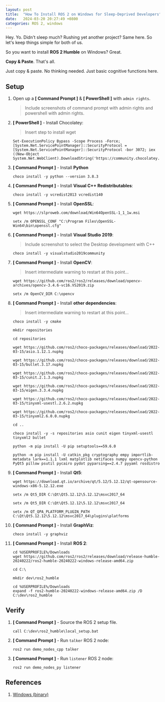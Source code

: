 ```yaml
---
layout: post
title:  "How To Install ROS 2 on Windows for Sleep-Deprived Developers"
date:   2024-03-20 20:27:49 +0800
categories: ROS 2, windows
---
```



Hey. Yo. Didn't sleep much? Rushing yet another project? Same here. So let's keep things simple for both of us. 

So you want to install **ROS 2 Humble** on Windows? Great. 

**Copy & Paste**. That's all. 

Just copy & paste. No thinking needed. Just basic cognitive functions here.

## **Setup**

1. Open up a **[ Command Prompt ]** & **[ PowerShell ]** with `admin rights`.

    > Include screenshots of command prompt with admin rights and powershell with admin rights.

2. **[ PowerShell ]** - Install Chocolatey:

    > Insert step to install wget

    ```
    Set-ExecutionPolicy Bypass -Scope Process -Force; [System.Net.ServicePointManager]::SecurityProtocol = [System.Net.ServicePointManager]::SecurityProtocol -bor 3072; iex ((New-Object System.Net.WebClient).DownloadString('https://community.chocolatey.org/install.ps1'))
    ```

3. **[ Command Prompt ]** - Install **Python**

    ```batch
    choco install -y python --version 3.8.3
    ```


4. **[ Command Prompt ]** - Install **Visual C++ Redistributables**:

    ```batch
    choco install -y vcredist2013 vcredist140
    ```

5. **[ Command Prompt ]** - Install **OpenSSL**:

    ```batch
    wget https://slproweb.com/download/Win64OpenSSL-1_1_1w.msi
    ```

    ```batch
    setx /m OPENSSL_CONF "C:\Program Files\OpenSSL-Win64\bin\openssl.cfg"
    ```

5. **[ Command Prompt ]** - Install **Visual Studio 2019**:

    >Include screenshot to select the Desktop development with C++

    ```batch
    choco install -y visualstudio2019community
    ```


6. **[ Command Prompt ]** - Install **OpenCV**:

    >Insert intermediate warning to restart at this point...

    ```batch
    wget https://github.com/ros2/ros2/releases/download/opencv-archives/opencv-3.4.6-vc16.VS2019.zip
    ```

    ```batch
    setx /m OpenCV_DIR C:\opencv
    ```


7. **[ Command Prompt ]** - Install **other dependencies**:

    >Insert intermediate warning to restart at this point...

    ```batch
    choco install -y cmake
    ```



    ```batch
    mkdir repositories
    ```

    ```batch
    cd repositories
    ```

    ```batch
    wget https://github.com/ros2/choco-packages/releases/download/2022-03-15/asio.1.12.1.nupkg
    ```

    ```batch
    wget https://github.com/ros2/choco-packages/releases/download/2022-03-15/bullet.3.17.nupkg
    ```

    ```batch
    wget https://github.com/ros2/choco-packages/releases/download/2022-03-15/cunit.2.1.3.nupkg
    ```

    ```batch
    wget https://github.com/ros2/choco-packages/releases/download/2022-03-15/eigen.3.3.4.nupkg
    ```

    ```batch
    wget https://github.com/ros2/choco-packages/releases/download/2022-03-15/tinyxml-usestl.2.6.2.nupkg
    ```

    ```batch
    wget https://github.com/ros2/choco-packages/releases/download/2022-03-15/tinyxml2.6.0.0.nupkg
    ```

    ```batch
    cd ..
    ```

    ```batch
    choco install -y -s repositories asio cunit eigen tinyxml-usestl tinyxml2 bullet
    ```

    ```batch
    python -m pip install -U pip setuptools==59.6.0
    ```

    ```batch
    python -m pip install -U catkin_pkg cryptography empy importlib-metadata lark==1.1.1 lxml matplotlib netifaces numpy opencv-python PyQt5 pillow psutil pycairo pydot pyparsing==2.4.7 pyyaml rosdistro
    ```

8. **[ Command Prompt ]** - Install **Qt5**:

    ```batch
    wget https://download.qt.io/archive/qt/5.12/5.12.12/qt-opensource-windows-x86-5.12.12.exe
    ```

    ```batch
    setx /m Qt5_DIR C:\Qt\Qt5.12.12\5.12.12\msvc2017_64
    ```

    ```batch
    setx /m Qt5_DIR C:\Qt\Qt5.12.12\5.12.12\msvc2017_64
    ```

    ```batch
    setx /m QT_QPA_PLATFORM_PLUGIN_PATH C:\Qt\Qt5.12.12\5.12.12\msvc2017_64\plugins\platforms
    ```

9. **[ Command Prompt ]** - Install **GraphViz**:

    ```batch
    choco install -y graphviz
    ```

10. **[ Command Prompt ]** - Install **ROS 2**:

    ```batch
    cd %USERPROFILE%/Downloads
    wget https://github.com/ros2/ros2/releases/download/release-humble-20240222/ros2-humble-20240222-windows-release-amd64.zip
    ```

    ```batch
    cd C:\
    ```

    ```batch
    mkdir dev\ros2_humble
    ```

    ```batch
    cd %USERPROFILE%/Downloads
    expand -f ros2-humble-20240222-windows-release-amd64.zip /D C:\dev\ros2_humble
    ```


## **Verify**

1. **[ Command Prompt ]** - Source the ROS 2 setup file.
    ```batch
    call C:\dev\ros2_humble\local_setup.bat
    ```

2. **[ Command Prompt ]** - Run `talker` ROS 2 node:

    ```batch
    ros2 run demo_nodes_cpp talker
    ```

3. **[ Command Prompt ]** - Run `listener` ROS 2 node:

    ```batch
    ros2 run demo_nodes_py listener
    ```

## **References**

1. [Windows (binary)](https://docs.ros.org/en/humble/Installation/Windows-Install-Binary.html)
